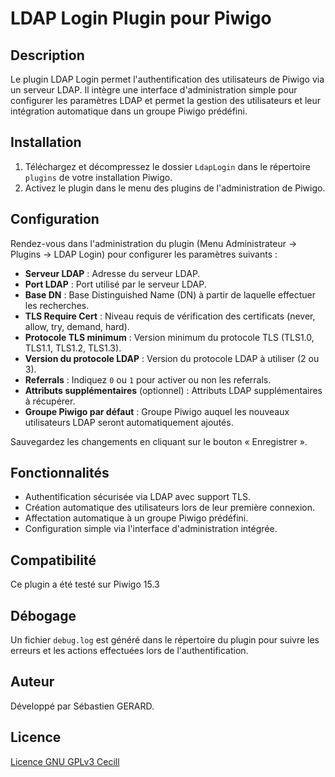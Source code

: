 # LDAP Login Plugin pour Piwigo

## Description
Le plugin LDAP Login permet l'authentification des utilisateurs de Piwigo via un serveur LDAP. Il intègre une interface d'administration simple pour configurer les paramètres LDAP et permet la gestion des utilisateurs et leur intégration automatique dans un groupe Piwigo prédéfini.

## Installation
1. Téléchargez et décompressez le dossier `LdapLogin` dans le répertoire `plugins` de votre installation Piwigo.
2. Activez le plugin dans le menu des plugins de l'administration de Piwigo.

## Configuration
Rendez-vous dans l'administration du plugin (Menu Administrateur → Plugins → LDAP Login) pour configurer les paramètres suivants :

- **Serveur LDAP** : Adresse du serveur LDAP.
- **Port LDAP** : Port utilisé par le serveur LDAP.
- **Base DN** : Base Distinguished Name (DN) à partir de laquelle effectuer les recherches.
- **TLS Require Cert** : Niveau requis de vérification des certificats (never, allow, try, demand, hard).
- **Protocole TLS minimum** : Version minimum du protocole TLS (TLS1.0, TLS1.1, TLS1.2, TLS1.3).
- **Version du protocole LDAP** : Version du protocole LDAP à utiliser (2 ou 3).
- **Referrals** : Indiquez `0` ou `1` pour activer ou non les referrals.
- **Attributs supplémentaires** (optionnel) : Attributs LDAP supplémentaires à récupérer.
- **Groupe Piwigo par défaut** : Groupe Piwigo auquel les nouveaux utilisateurs LDAP seront automatiquement ajoutés.

Sauvegardez les changements en cliquant sur le bouton « Enregistrer ».

## Fonctionnalités
- Authentification sécurisée via LDAP avec support TLS.
- Création automatique des utilisateurs lors de leur première connexion.
- Affectation automatique à un groupe Piwigo prédéfini.
- Configuration simple via l'interface d'administration intégrée.

## Compatibilité
Ce plugin a été testé sur Piwigo 15.3

## Débogage
Un fichier `debug.log` est généré dans le répertoire du plugin pour suivre les erreurs et les actions effectuées lors de l'authentification.

## Auteur
Développé par Sébastien GERARD.

## Licence 
[Licence GNU GPLv3 Cecill](/LICENCE.md)

